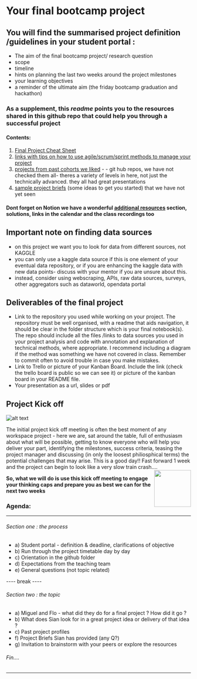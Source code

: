 # Your final bootcamp project 

## You will find the summarised project definition /guidelines in your student portal : 

+ The aim of the final bootcamp project/ research question
+ scope 
+ timeline 
+ hints on planning the last two weeks around the project milestones
+ your learning objectives 
+ a reminder of the ultimate aim (the friday bootcamp graduation and hackathon)

### As a supplement, this ***readme*** points you to the resources shared in this github repo that could help you through a successful project

#### Contents:

1) [Final Project Cheat Sheet](https://github.com/student-IH-labs-and-stuff/BEES-DAFT-MAY21/blob/main/Projects/Final_Project/final_project_cheatsheet/final_project_cheat_sheet.md)
2) [links with tips on how to use agile/scrum/sprint methods to manage your project](https://github.com/student-IH-labs-and-stuff/BEES-DAFT-MAY21/blob/main/Projects/Final_Project/Agile_method.md)
3) [projects from past cohorts we liked](https://github.com/student-IH-labs-and-stuff/BEES-DAFT-MAY21/blob/main/Projects/Final_Project/past_cohort_projects.md) - - git hub repos, we have not checked them all- theres a variety of levels in here, not just the technically advanced. they all had great presentations
4) [sample project briefs](https://github.com/student-IH-labs-and-stuff/BEES-DAFT-MAY21/blob/main/Projects/Final_Project/project_proposals.md) (some ideas to get you started) that we have not yet seen 

#### Dont forget on Notion we have a wonderful [additional resources](https://www.notion.so/ironhack/8af74fb0e11447e9812e816ec184b958?v=c90c2e1e8d2846f0bc25d8a9e667ff1e) section, solutions, links in the calendar and the class recordings too

## Important note on finding data sources

+ on this project we want you to look for data from different sources, not KAGGLE 
+ you can only use a kaggle data source if this is one element of your eventual data repository, or if you are enhancing the kaggle data with new data points- discuss with your mentor if you are unsure about this. 
+ instead, consider using webscraping, APIs, raw data sources, surveys, other aggregators such as dataworld, opendata portal


## Deliverables of the final project 

+ Link to the repository you used while working on your project. The repository must be well organised, with a readme that aids navigation, it should be clear in the folder structure which is your final notebook(s). The repo should include all the files /links to data sources you used in your project analysis and code with annotation and explanation of technical methods, where appropriate. I recommend including a diagram if the method was something we have not covered in class.  Remember to commit often to avoid trouble in case you make mistakes.
+ Link to Trello or picture of your Kanban Board. Include the link (check the trello board is public so we can see it) or picture of the kanban board in your README file.
+ Your presentation as a url, slides or pdf 


## Project Kick off

![alt text](https://github.com/student-IH-labs-and-stuff/BEES-DAFT-MAY21/blob/main/Projects/Final_Project/kick-off-meetings.png)

The initial project kick off meeting is often the best moment of any workspace project - here we are, sat around the table, full of enthusiasm about what will be possible, getting to know everyone who will help you deliver your part, identifying the milestones, success criteria, teasing the project manager and discussing (in only the loosest philiosphical terms) the potential challenges that may arise. This is a good day!! Fast forward 1 week and the project can begin to look like a very slow train crash....  
<img align="right" width="100" height="100" src="https://github.com/student-IH-labs-and-stuff/BEES-DAFT-MAY21/blob/main/Projects/Final_Project/TTTW_large.jpeg">



**So, what we will do is use this kick off meeting to engage your thinking caps and prepare you as best we can for the next two weeks** 

### Agenda:
-----
###### Section one : the process 

+ a) Student portal - definition & deadline, clarifications of objective
+ b) Run through the project timetable day by day
+ c) Orientation in the github folder 
+ d) Expectations from the teaching team 
+ e) General questions (not topic related) 

---- break ---- 

###### Section two : the topic

+ a) Miguel and Flo - what did they do for a final project ? How did it go ?
+ b) What does Sian look for in a great project idea or delivery of that idea ? 
+ c) Past project profiles  
+ f) Project Briefs Sian has provided (any Q?) 
+ g) Invitation to brainstorm with your peers or explore the resources

###### Fin....

-------------

